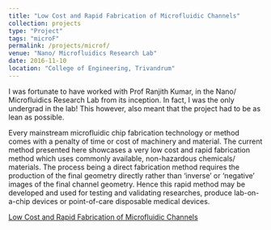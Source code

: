 ```yaml
---
title: "Low Cost and Rapid Fabrication of Microfluidic Channels"
collection: projects
type: "Project"
tags: "microF"
permalink: /projects/microf/
venue: "Nano/ Microfluidics Research Lab"
date: 2016-11-10
location: "College of Engineering, Trivandrum"
---
```


I was fortunate to have worked with Prof Ranjith Kumar, in the Nano/ Microfluidics Research Lab from its inception. In fact, I was the only undergrad in the lab! This however, also meant that the project had to be as lean as possible.


Every mainstream microfluidic chip fabrication technology or method comes with a penalty of time or cost of machinery and material. The current method presented here showcases a very low cost and rapid fabrication method which uses commonly available, non-hazardous chemicals/ materials. The process being a direct fabrication method requires the production of the final geometry directly rather than ‘inverse’ or ‘negative’ images of the final channel geometry. Hence this rapid method may be developed and used for testing and validating researches, produce lab-on-a-chip devices or point-of-care disposable medical devices.

[Low Cost and Rapid Fabrication of Microfluidic Channels](/file/proj_microf1.pdf)
